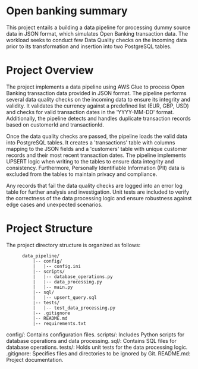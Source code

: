 # Open banking summary
This project entails a building a data pipeline for processing dummy source data in JSON format, which simulates Open Banking transaction data. The workload seeks to conduct few Data Quality checks on the incoming data prior to its transformation and insertion into two PostgreSQL tables.

# Project Overview
The project implements a data pipeline using AWS Glue to process Open Banking transaction data provided in JSON format. The pipeline performs several data quality checks on the incoming data to ensure its integrity and validity. It validates the currency against a predefined list (EUR, GBP, USD) and checks for valid transaction dates in the 'YYYY-MM-DD' format. Additionally, the pipeline detects and handles duplicate transaction records based on customerId and transactionId.

Once the data quality checks are passed, the pipeline loads the valid data into PostgreSQL tables. It creates a 'transactions' table with columns mapping to the JSON fields and a 'customers' table with unique customer records and their most recent transaction dates. The pipeline implements UPSERT logic when writing to the tables to ensure data integrity and consistency. Furthermore, Personally Identifiable Information (PII) data is excluded from the tables to maintain privacy and compliance.

Any records that fail the data quality checks are logged into an error log table for further analysis and investigation. Unit tests are included to verify the correctness of the data processing logic and ensure robustness against edge cases and unexpected scenarios.

# Project Structure
The project directory structure is organized as follows:

          data_pipeline/
              |-- config/
              |   |-- config.ini
              |-- scripts/
              |   |-- database_operations.py
              |   |-- data_processing.py
              |   |-- main.py
              |-- sql/
              |   |-- upsert_query.sql
              |-- tests/
              |   |-- test_data_processing.py
              |-- .gitignore
              |-- README.md
              |-- requirements.txt
              
config/: Contains configuration files.
scripts/: Includes Python scripts for database operations and data processing.
sql/: Contains SQL files for database operations.
tests/: Holds unit tests for the data processing logic.
.gitignore: Specifies files and directories to be ignored by Git.
README.md: Project documentation.
